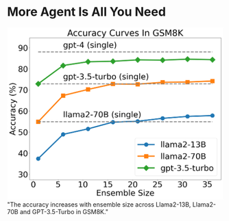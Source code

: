 # More Agent Is All You Need
![AC](./img/intro_finding.png "The accuracy increases with ensemble size across Llama2-13B, Llama2-70B and GPT-3.5-Turbo in GSM8K.")
"The accuracy increases with ensemble size across Llama2-13B, Llama2-70B and GPT-3.5-Turbo in GSM8K."

